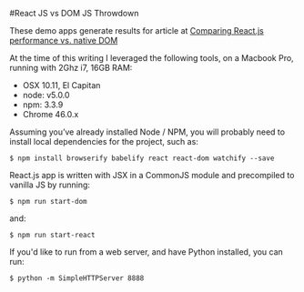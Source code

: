 #React JS vs DOM JS Throwdown
<p>
  These demo apps generate results for article at <a href="https://objectpartners.com/2015/11/03/comparing-react-js-performance-vs-native-dom">Comparing React.js performance vs. native DOM</a>
</p>

<p>At the time of this writing I leveraged the following tools, on a Macbook Pro, running with 2Ghz i7, 16GB RAM:
<ul>
	<li>OSX 10.11, El Capitan</li>
	<li>node: v5.0.0</li>
	<li>npm: 3.3.9</li>
	<li>Chrome 46.0.x</li>
</ul>

<p>Assuming you’ve already installed Node / NPM, you will probably need to install local dependencies for the project, such as:</p>

<pre><code>$ npm install browserify babelify react react-dom watchify --save</code></pre>
   
<p>React.js app is written with JSX in a CommonJS module and precompiled to vanilla JS by running:</p>
<pre><code>$ npm run start-dom</code></pre>
and:
<pre><code>$ npm run start-react</code></pre>

<p>If you'd like to run from a web server, and have Python installed, you can run:</p>
<pre><code>$ python -m SimpleHTTPServer 8888</code></pre>
